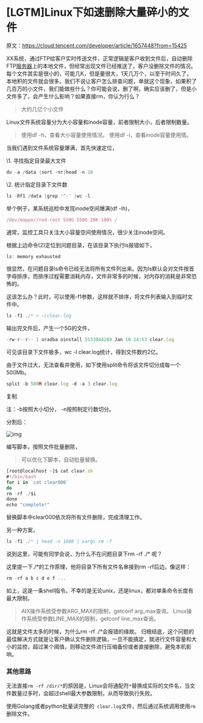# [LGTM]Linux下如速删除大量碎小的文件

原文：https://cloud.tencent.com/developer/article/1657448?from=15425

XX系统，通过FTP给客户实时传送文件，正常逻辑是客户收到文件后，自动删除FTP[服务器](https://cloud.tencent.com/product/cvm?from=10680)上的本地文件，但经常出现文件已经推送了，客户没删除文件的情况。每个文件其实是很小的，可能几K，但是量很大，1天几万个，以至于时间久了，本地积的文件就会很多。我们不说让客户怎么排查问题，单就这个现象，如果积了几百万的小文件，我们能做些什么？你可能会说，删了啊，确实应该删了，但是小文件多了，会产生什么影响？如果直接rm，你认为行么？

> 大约几亿个小文件

Linux文件系统容量分为大小容量和inode容量，前者限制大小，后者限制数量。

> 使用df -h，查看大小容量使用情况。 使用df -i，查看inode容量使用情。

当我们遇到文件系统容量爆满，首先快速定位，

\1. 寻找指定目录最大文件

```javascript
du -a /data |sort -nr|head -n 10
```

\2. 统计指定目录下文件数

```javascript
ls -Rf1 /data |grep '^-' |wc -l
```

举个例子，某系统巡检中发现inode空间爆满(df -ih)，

```javascript
/dev/mapper/red-root 550G 550G 20K 100% /
```

通常，监控工具只关注大小容量空间使用情况，很少关注inode空间。

根据上边命令(2)定位到问题目录，在该目录下执行ls报错如下，

```javascript
ls: memory exhausted
```

很显然，在问题目录ls命令已经无法将所有文件列出来。因为ls默认会对文件按首字母排序，而排序过程需要消耗内存，文件非常多的时候，对内存的消耗是非常恐怖的。

这该怎么办？此时，可以使用-f1参数，这样就不排序，将文件列表输入到临时文件中。

```javascript
ls -f1 ./* > ~/clear.log
```

输出完文件后，产生一个5G的文件，

```javascript
-rw-r--r-- 1 oradba oinstall 5533944289 Jan 10 14:53 clear.log
```

可见该目录下文件极多，wc -l clear.log统计，得到文件数约2亿。

由于文件过大，无法查看并使用，如下使用split命令将该文件切分成每一个500Mb。

```javascript
split -b 500M clear.log -d -a 3 clear.log
```

复制

注：-b按照大小切分， -n按照制定行数切分。

分割后：

![img](https://ask.qcloudimg.com/http-save/yehe-4447362/oxwctmhqxk.jpeg?imageView2/2/w/1620)

编写脚本，按照文件批量删除，

> 可以优化下脚本，自动批量替换。

```javascript
[root@localhost ~]$ cat clear.sh
#!/bin/bash
for i in `cat clear000`
do
rm -rf ./$i
done
echo "complete!"
```

替换脚本中clear000依次将所有文件删除，完成清理工作。

另一种方案，

```javascript
ls -f1 ./* | head -n 1000 | xargs rm -f
```

说到这里，可能有同学会说，为什么不在问题目录下rm -rf ./* 呢？

这里提一下./*的工作原理，他将目录下所有文件名串接到rm -rf后边。像这样：

```javascript
rm -rf a b c d e f ...
```

如上，这是一条shell指令。不幸的是无论unix，还是linux，都对单条命令长度有最大限制。

> AIX操作系统受参数ARG_MAX的限制，getconf arg_max查询。 Linux操作系统受参数LINE_MAX的限制，getconf line_max查询。

这就是文件太多的时候，为什么rm -rf ./*会报错的缘故。 归根结底，这个问题的最佳解决方式就是让客户确认文件删除逻辑，一旦不能搞定，就进行文件容量和大小的监控，超过某个阈值，则移动文件进行压缩备份或者直接删除，避免本机影响。

### 其他思路

无法直接`rm -rf /dir/*`的原因是，Linux会将通配符`*`替换成实际的文件名，当文件数量过多时，会超过shell最大参数限制，从而导致执行失败。

使用Golang或者python批量读完整的` clear.log`文件，然后通过系统调用使用`rm`删除文件。